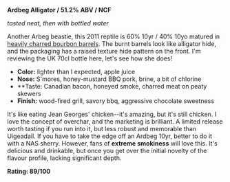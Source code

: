 **Ardbeg Alligator / 51.2% ABV / NCF**

*tasted neat, then with bottled water*

Another Arbeg beastie, this 2011 reptile is 60% 10yr / 40% 10yo matured in [heavily charred bourbon barrels](http://www.youtube.com/watch?feature=player_embedded&v=TTPKJMMW3a0).  The burnt barrels look like alligator hide, and the packaging has a raised texture hide pattern on the front.  I'm reviewing the UK 70cl bottle here, let's see how she does!

* **Color:** lighter than I expected, apple juice
* **Nose:** S'mores, honey-mustard BBQ pork, brine, a bit of chlorine
* **Taste: Canadian bacon, honeyed smoke, charred meat on peaty skewers
* **Finish:** wood-fired grill, savory bbq, aggressive chocolate sweetness

It's like eating Jean Georges' chicken--it's amazing, but it's still chicken.  I love the concept of overchar, and the marketing is brilliant.  A limited release worth tasting if you run into it, but less robust and memorable than Uigeadail.  If you have to take the edge off an Ardbeg 10yr, better to do it with a NAS sherry.  However, fans of **extreme smokiness** will love this.  It's delicious and drinkable, but once you get over the initial novelty of the flavour profile, lacking significant depth.

**Rating: 89/100**